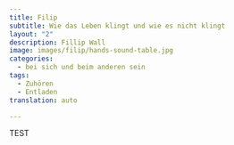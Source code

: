 ```yaml
---
title: Filip
subtitle: Wie das Leben klingt und wie es nicht klingt
layout: "2"
description: Fillip Wall
image: images/filip/hands-sound-table.jpg
categories:
  - bei sich und beim anderen sein
tags:
  - Zuhören
  - Entladen
translation: auto

---
```

TEST
